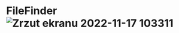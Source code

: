 # FileFinder![Zrzut ekranu 2022-11-17 103311](https://user-images.githubusercontent.com/61467985/202409509-4f803df3-df00-4586-ba5a-ee4e01b38c6b.png)

